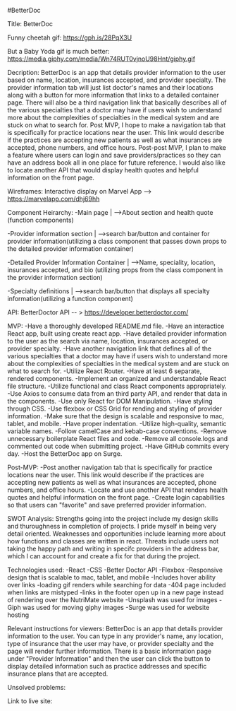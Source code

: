 #BetterDoc

Title: BetterDoc

Funny cheetah gif: https://gph.is/28PqX3U

But a Baby Yoda gif is much better: https://media.giphy.com/media/Wn74RUT0vjnoU98Hnt/giphy.gif

Decription: BetterDoc is an app that details provider information to the user based on name, location, insurances accepted, and provider specialty. The provider information tab will just list doctor's names and their locations along with a button for more information that links to a detailed container page. There will also be a third navigation link that basically describes all of the various specialties that a doctor may have if users wish to understand more about the complexities of specialties in the medical system and are stuck on what to search for. Post MVP, I hope to make a navigation tab that is specifically for practice locations near the user. This link would describe if the practices are accepting new patients as well as what insurances are accepted, phone numbers, and office hours. Post-post MVP, I plan to make a feature where users can login and save providers/practices so they can have an address book all in one place for future reference. I would also like to locate another API that would display health quotes and helpful information on the front page.

Wireframes: Interactive display on Marvel App --> https://marvelapp.com/dhj69hh

Component Heirarchy: 
  -Main page
    |
    -->About section and health quote (function components)

  -Provider information section
    |
    -->search bar/button and container for provider information(utilizing a class component that passes down props to the detailed provider information container)

  -Detailed Provider Information Container
    |
    -->Name, speciality, location, insurances accepted, and bio (utilizing props from the class component in the provider information section)

  -Specialty definitions
    |
    -->search bar/button that displays all specialty information(utilizing a function component)


API: BetterDoctor API -- > https://developer.betterdoctor.com/

MVP:
-Have a thoroughly developed README.md file. 
-Have an interactice React app, built using create react app.
-Have detailed provider information to the user as the search via name, location, insurances accepted, or provider specialty. 
-Have another navigation link that defines all of the various specialties that a doctor may have if users wish to understand more about the complexities of specialties in the medical system and are stuck on what to search for.
-Utilize React Router.
-Have at least 6 separate, rendered components.
-Implement an organized and understandable React file structure.
-Utilize functional and class React components appropriately.
-Use Axios to consume data from an third party API, and render that data in the components. 
-Use only React for DOM Manipulation.
-Have styling through CSS.
-Use flexbox or CSS Grid for rending and styling of provider information.
-Make sure that the design is scalable and responsive to mac, tablet, and mobile.
-Have proper indentation.
-Utilize high-quality, semantic variable names.
-Follow camelCase and kebab-case conventions.
-Remove unnecessary boilerplate React files and code.
-Remove all console.logs and commented out code when submitting project.
-Have GitHub commits every day.
-Host the BetterDoc app on Surge.


Post-MVP:
-Post another navigation tab that is specifically for practice locations near the user. This link would describe if the practices are accepting new patients as well as what insurances are accepted, phone numbers, and office hours.
-Locate and use another API that renders health quotes and helpful information on the front page.
-Create login capabilities so that users can "favorite" and save preferred provider information.


SWOT Analysis: 
Strengths going into the project include my design skills and thuroughness in completion of projects. I pride myself in being very detail oriented. Weaknesses and opportunities include learning more about how functions and classes are written in react. Threats include users not taking the happy path and writing in specifc providers in the address bar, which I can account for and create a fix for that during the project.


Technologies used: 
-React
-CSS
-Better Doctor API
-Flexbox
-Responsive design that is scalable to mac, tablet, and mobile
-Includes hover ability over links
-loading gif renders while searching for data
-404 page included when links are mistyped
-links in the footer open up in a new page instead of rendering over the NutriMate website
-Unsplash was used for images
-Giph was used for moving giphy images
-Surge was used for website hosting

Relevant instructions for viewers: 
BetterDoc is an app that details provider information to the user. You can type in any provider's name, any location, type of insurance that the user may have, or provider specialty and the page will render further information. There is a basic information page under "Provider Information" and then the user can click the button to display detailed information such as practice addresses and specific insurance plans that are accepted.

Unsolved problems: 



Link to live site: 
